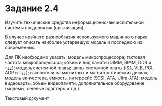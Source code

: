 # Задание 2.4

Изучить технические средства информационно-вычислительной системы предприятия (организации).

В случае крайнего разнообразия используемого машинного парка следует описать наиболее устаревшую модель и последнюю из современных.

Для ПК необходимо указать: модель микропроцессора; тактовая частота микропроцессора; объем и вид памяти (DIMM, RIMM, DDR и т.д.); модель системной платы; шины системной платы (ISA, VLB, PCI, AGP и т.д.); накопители на магнитных и магнитооптических дисках; модель винчестера, ёмкость, интерфейс (SCSI, ATA, Ultra-ATA); модель видеокарты, объем видеопамяти; дополнительное оборудование (модемы, сетевые адаптеры и т.д.).

Текстовый документ

